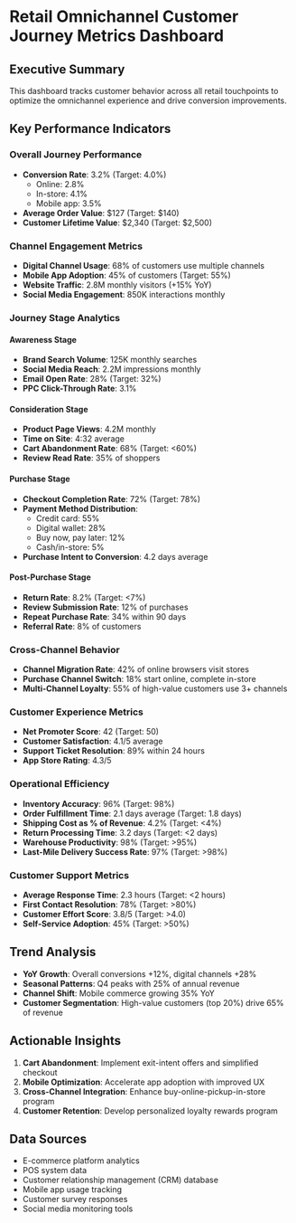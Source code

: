 # Retail Omnichannel Customer Journey Metrics Dashboard

## Executive Summary
This dashboard tracks customer behavior across all retail touchpoints to optimize the omnichannel experience and drive conversion improvements.

## Key Performance Indicators

### **Overall Journey Performance**
- **Conversion Rate**: 3.2% (Target: 4.0%)
  - Online: 2.8%
  - In-store: 4.1%
  - Mobile app: 3.5%
- **Average Order Value**: $127 (Target: $140)
- **Customer Lifetime Value**: $2,340 (Target: $2,500)

### **Channel Engagement Metrics**
- **Digital Channel Usage**: 68% of customers use multiple channels
- **Mobile App Adoption**: 45% of customers (Target: 55%)
- **Website Traffic**: 2.8M monthly visitors (+15% YoY)
- **Social Media Engagement**: 850K interactions monthly

### **Journey Stage Analytics**

#### **Awareness Stage**
- **Brand Search Volume**: 125K monthly searches
- **Social Media Reach**: 2.2M impressions monthly
- **Email Open Rate**: 28% (Target: 32%)
- **PPC Click-Through Rate**: 3.1%

#### **Consideration Stage**
- **Product Page Views**: 4.2M monthly
- **Time on Site**: 4:32 average
- **Cart Abandonment Rate**: 68% (Target: <60%)
- **Review Read Rate**: 35% of shoppers

#### **Purchase Stage**
- **Checkout Completion Rate**: 72% (Target: 78%)
- **Payment Method Distribution**:
  - Credit card: 55%
  - Digital wallet: 28%
  - Buy now, pay later: 12%
  - Cash/in-store: 5%
- **Purchase Intent to Conversion**: 4.2 days average

#### **Post-Purchase Stage**
- **Return Rate**: 8.2% (Target: <7%)
- **Review Submission Rate**: 12% of purchases
- **Repeat Purchase Rate**: 34% within 90 days
- **Referral Rate**: 8% of customers

### **Cross-Channel Behavior**
- **Channel Migration Rate**: 42% of online browsers visit stores
- **Purchase Channel Switch**: 18% start online, complete in-store
- **Multi-Channel Loyalty**: 55% of high-value customers use 3+ channels

### **Customer Experience Metrics**
- **Net Promoter Score**: 42 (Target: 50)
- **Customer Satisfaction**: 4.1/5 average
- **Support Ticket Resolution**: 89% within 24 hours
- **App Store Rating**: 4.3/5

### **Operational Efficiency**
- **Inventory Accuracy**: 96% (Target: 98%)
- **Order Fulfillment Time**: 2.1 days average (Target: 1.8 days)
- **Shipping Cost as % of Revenue**: 4.2% (Target: <4%)
- **Return Processing Time**: 3.2 days (Target: <2 days)
- **Warehouse Productivity**: 98% (Target: >95%)
- **Last-Mile Delivery Success Rate**: 97% (Target: >98%)

### **Customer Support Metrics**
- **Average Response Time**: 2.3 hours (Target: <2 hours)
- **First Contact Resolution**: 78% (Target: >80%)
- **Customer Effort Score**: 3.8/5 (Target: >4.0)
- **Self-Service Adoption**: 45% (Target: >50%)

## Trend Analysis
- **YoY Growth**: Overall conversions +12%, digital channels +28%
- **Seasonal Patterns**: Q4 peaks with 25% of annual revenue
- **Channel Shift**: Mobile commerce growing 35% YoY
- **Customer Segmentation**: High-value customers (top 20%) drive 65% of revenue

## Actionable Insights
1. **Cart Abandonment**: Implement exit-intent offers and simplified checkout
2. **Mobile Optimization**: Accelerate app adoption with improved UX
3. **Cross-Channel Integration**: Enhance buy-online-pickup-in-store program
4. **Customer Retention**: Develop personalized loyalty rewards program

## Data Sources
- E-commerce platform analytics
- POS system data
- Customer relationship management (CRM) database
- Mobile app usage tracking
- Customer survey responses
- Social media monitoring tools